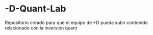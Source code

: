 # -D-Quant-Lab
Repositorio creado para que el equipo de +D pueda subir contenido relacionado con la inversión quant
